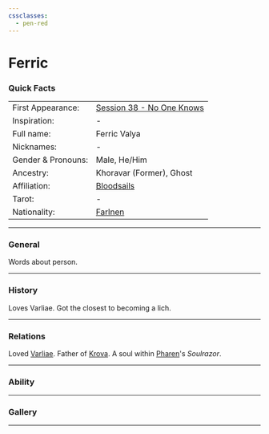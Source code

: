 ```yaml
---
cssclasses:
  - pen-red
---
```

<link rel="stylesheet" href="https://cdn.jsdelivr.net/npm/rpg-awesome@latest/css/rpg-awesome.min.css">
<link rel="stylesheet" href="https://cdn.jsdelivr.net/npm/remixicon@4.5.0/fonts/remixicon.min.css"> 

# Ferric
### Quick Facts

|                    |                                                                                           |
| ------------------ | ----------------------------------------------------------------------------------------- |
| First Appearance:  | [Session 38 - No One Knows](../../Session%20Notes/Session%2038%20-%20No%20One%20Knows%5C) |
| Inspiration:          | -                                                                                         |
| Full name:         | Ferric Valya                                                                              |
| Nicknames:         | -                                                                                         |
| Gender & Pronouns: | Male, He/Him                                                                              |
| Ancestry:          | Khoravar (Former), Ghost                                                                  |
| Affiliation:       | [Bloodsails](../../-Groups/Bloodsails.md)                                                 |
| Tarot:             | -                                                                                         |
| Nationality:       | [Farlnen](../../-Locations--Planes/Farlnen.md)                                            |
***
### General <i class="ri-checkbox-blank-line"></i>
Words about person.

***
### History <i class="ri-history-line"></i>
Loves Varliae. Got the closest to becoming a lich.

***
### Relations <i class="ri-user-line"></i>
Loved [Varliae](Varliae.md).
Father of [Krova](Krova.md).
A soul within [Pharen](../-Player/Pharen.md)'s *Soulrazor*.

***
### Ability <i class="ri-star-line"></i>


***
### Gallery <i class="ri-image-line"></i>

***
